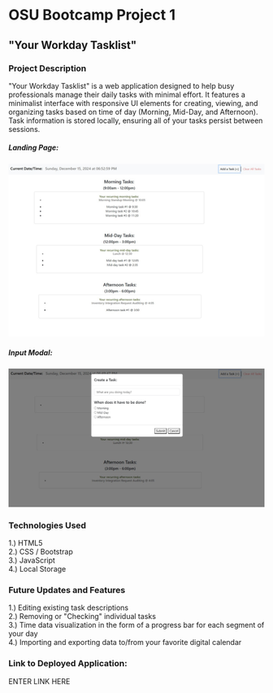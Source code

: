 # OSU Bootcamp Project 1

## "Your Workday Tasklist"

### Project Description

"Your Workday Tasklist" is a web application designed to help busy professionals manage their daily tasks with minimal effort. It features a minimalist interface with responsive UI elements for creating, viewing, and organizing tasks based on time of day (Morning, Mid-Day, and Afternoon). Task information is stored locally, ensuring all of your tasks persist between sessions.

##### Landing Page:
![screenshot of the landing page](<assets/images/landingPageTasksAdded - Fullscreen.jpg>)
##### Input Modal:
![screenshot of the data input modal](<assets/images/modal - Fullscreen.jpg>)

### Technologies Used

1.) HTML5\
2.) CSS / Bootstrap\
3.) JavaScript\
4.) Local Storage

### Future Updates and Features

1.) Editing existing task descriptions\
2.) Removing or "Checking" individual tasks\
3.) Time data visualization in the form of a progress bar for each segment of your day\
4.) Importing and exporting data to/from your favorite digital calendar

### Link to Deployed Application:

ENTER LINK HERE
